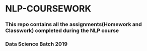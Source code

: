 # NLP-COURSEWORK
### This repo contains all the assignments(Homework and Classwork) completed during the NLP course 
### Data Science Batch 2019
